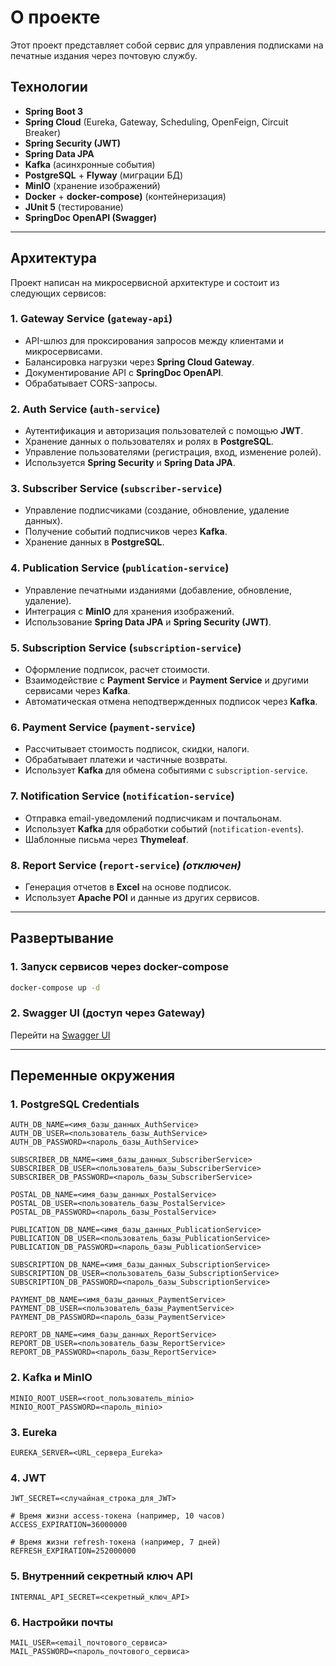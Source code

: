# О проекте

Этот проект представляет собой сервис
для управления подписками на печатные издания через почтовую службу.

## Технологии

- **Spring Boot 3**
- **Spring Cloud** (Eureka, Gateway, Scheduling, OpenFeign, Circuit Breaker)
- **Spring Security (JWT)**
- **Spring Data JPA**
- **Kafka** (асинхронные события)
- **PostgreSQL** + **Flyway** (миграции БД)
- **MinIO** (хранение изображений)
- **Docker** + **docker-compose)** (контейнеризация)
- **JUnit 5** (тестирование)
- **SpringDoc OpenAPI (Swagger)**
---

## Архитектура

Проект написан на микросервисной архитектуре и состоит из следующих сервисов:

### 1. Gateway Service (`gateway-api`)
- API-шлюз для проксирования запросов между клиентами и микросервисами.
- Балансировка нагрузки через **Spring Cloud Gateway**.
- Документирование API с **SpringDoc OpenAPI**.
- Обрабатывает CORS-запросы.

### 2. Auth Service (`auth-service`)
- Аутентификация и авторизация пользователей с помощью **JWT**.
- Хранение данных о пользователях и ролях в **PostgreSQL**.
- Управление пользователями (регистрация, вход, изменение ролей).
- Используется **Spring Security** и **Spring Data JPA**.

### 3. Subscriber Service (`subscriber-service`)
- Управление подписчиками (создание, обновление, удаление данных).
- Получение событий подписчиков через **Kafka**.
- Хранение данных в **PostgreSQL**.

### 4. Publication Service (`publication-service`)
- Управление печатными изданиями (добавление, обновление, удаление).
- Интеграция с **MinIO** для хранения изображений.
- Использование **Spring Data JPA** и **Spring Security (JWT)**.

### 5. Subscription Service (`subscription-service`)
- Оформление подписок, расчет стоимости.
- Взаимодействие с **Payment Service** и **Payment Service** и другими сервисами через **Kafka**.
- Автоматическая отмена неподтвержденных подписок через **Kafka**.

### 6. Payment Service (`payment-service`)
- Рассчитывает стоимость подписок, скидки, налоги.
- Обрабатывает платежи и частичные возвраты.
- Использует **Kafka** для обмена событиями с `subscription-service`.

### 7. Notification Service (`notification-service`)
- Отправка email-уведомлений подписчикам и почтальонам.
- Использует **Kafka** для обработки событий (`notification-events`).
- Шаблонные письма через **Thymeleaf**.

### 8. Report Service (`report-service`) *(отключен)*
- Генерация отчетов в **Excel** на основе подписок.
- Использует **Apache POI** и данные из других сервисов.

---


## Развертывание

### 1. Запуск сервисов через docker-compose
```bash
docker-compose up -d
```

### 2. Swagger UI (доступ через Gateway)
Перейти на [Swagger UI](http://localhost:8765/swagger-ui.html "открыть swagger документацию")


---

## Переменные окружения

### 1. PostgreSQL Credentials

```plaintext
AUTH_DB_NAME=<имя_базы_данных_AuthService>
AUTH_DB_USER=<пользователь_базы_AuthService>
AUTH_DB_PASSWORD=<пароль_базы_AuthService>

SUBSCRIBER_DB_NAME=<имя_базы_данных_SubscriberService>
SUBSCRIBER_DB_USER=<пользователь_базы_SubscriberService>
SUBSCRIBER_DB_PASSWORD=<пароль_базы_SubscriberService>

POSTAL_DB_NAME=<имя_базы_данных_PostalService>
POSTAL_DB_USER=<пользователь_базы_PostalService>
POSTAL_DB_PASSWORD=<пароль_базы_PostalService>

PUBLICATION_DB_NAME=<имя_базы_данных_PublicationService>
PUBLICATION_DB_USER=<пользователь_базы_PublicationService>
PUBLICATION_DB_PASSWORD=<пароль_базы_PublicationService>

SUBSCRIPTION_DB_NAME=<имя_базы_данных_SubscriptionService>
SUBSCRIPTION_DB_USER=<пользователь_базы_SubscriptionService>
SUBSCRIPTION_DB_PASSWORD=<пароль_базы_SubscriptionService>

PAYMENT_DB_NAME=<имя_базы_данных_PaymentService>
PAYMENT_DB_USER=<пользователь_базы_PaymentService>
PAYMENT_DB_PASSWORD=<пароль_базы_PaymentService>

REPORT_DB_NAME=<имя_базы_данных_ReportService>
REPORT_DB_USER=<пользователь_базы_ReportService>
REPORT_DB_PASSWORD=<пароль_базы_ReportService>
```

### 2. Kafka и MinIO
```plaintext
MINIO_ROOT_USER=<root_пользователь_minio>
MINIO_ROOT_PASSWORD=<пароль_minio>
```

### 3. Eureka
```plaintext
EUREKA_SERVER=<URL_сервера_Eureka>
```

### 4. JWT
```plaintext
JWT_SECRET=<случайная_строка_для_JWT>

# Время жизни access-токена (например, 10 часов)
ACCESS_EXPIRATION=36000000

# Время жизни refresh-токена (например, 7 дней)
REFRESH_EXPIRATION=252000000
```

### 5.  Внутренний секретный ключ API
```plaintext
INTERNAL_API_SECRET=<секретный_ключ_API>
```

### 6. Настройки почты
```plaintext
MAIL_USER=<email_почтового_сервиса>
MAIL_PASSWORD=<пароль_почтового_сервиса>
```


